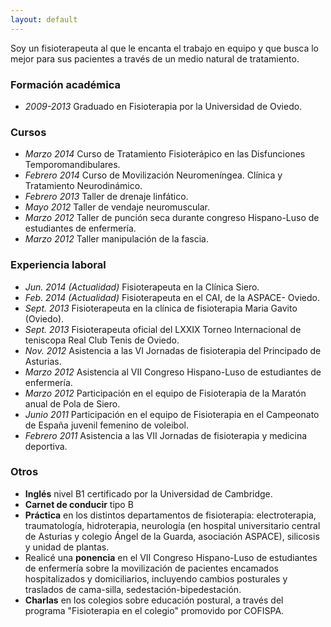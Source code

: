 ```yaml
---
layout: default
---
```


<p id="cita">Soy un fisioterapeuta al que le encanta el trabajo en equipo y que busca lo mejor para sus pacientes a través de un medio natural de tratamiento.</p>

### Formación académica
- _2009-2013_ Graduado en Fisioterapia por la Universidad de Oviedo.


### Cursos
- _Marzo 2014_ Curso de Tratamiento Fisioterápico en las Disfunciones Temporomandibulares.
- _Febrero 2014_ Curso de Movilización Neuromeníngea. Clínica y Tratamiento Neurodinámico.
- _Febrero 2013_ Taller de drenaje linfático.
- _Mayo 2012_ Taller de vendaje neuromuscular.
- _Marzo 2012_ Taller de punción seca durante congreso Hispano-Luso de estudiantes de enfermería.
- _Marzo 2012_ Taller manipulación de la fascia.


### Experiencia laboral
- _Jun. 2014 (Actualidad)_ Fisioterapeuta en la Clínica Siero.
- _Feb. 2014 (Actualidad)_ Fisioterapeuta en el CAI, de la ASPACE- Oviedo.
- _Sept. 2013_ Fisioterapeuta en la clínica de fisioterapia Maria Gavito (Oviedo).
- _Sept. 2013_ Fisioterapeuta oficial del LXXIX Torneo Internacional de teniscopa Real Club Tenis de Oviedo.
- _Nov. 2012_ Asistencia a las VI Jornadas de fisioterapia del Principado de Asturias.
- _Marzo 2012_ Asistencia al VII Congreso Hispano-Luso de estudiantes de enfermería.
- _Marzo 2012_ Participación en el equipo de Fisioterapia de la Maratón anual de Pola de Siero.
- _Junio 2011_ Participación en el equipo de Fisioterapia en el Campeonato de España juvenil femenino de voleibol.
- _Febrero 2011_ Asistencia a las VII Jornadas de fisioterapia y medicina deportiva.


### Otros
- **Inglés** nivel B1 certificado por la Universidad de Cambridge.
- **Carnet de conducir** tipo B
- **Práctica** en los distintos departamentos de fisioterapia: electroterapia, traumatología, hidroterapia, neurología (en hospital universitario central de Asturias y colegio Ángel de la Guarda, asociación ASPACE), silicosis y unidad de plantas.
- Realicé una **ponencia** en el VII Congreso Hispano-Luso de estudiantes de enfermería sobre la movilización de pacientes encamados hospitalizados y domiciliarios, incluyendo cambios posturales y traslados de cama-silla, sedestación-bipedestación.
- **Charlas** en los colegios sobre educación postural, a través del programa "Fisioterapia en el colegio" promovido por COFISPA.
